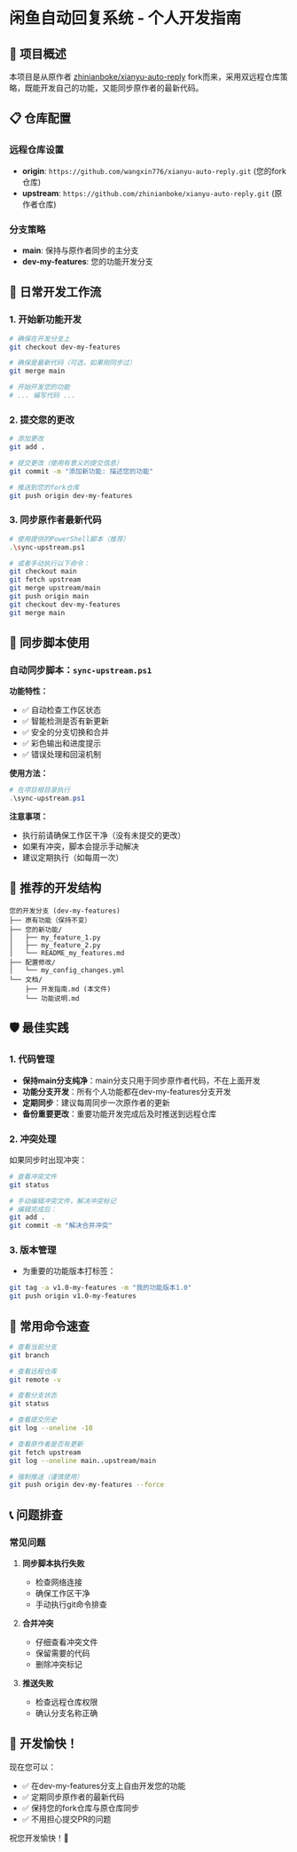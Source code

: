 # 闲鱼自动回复系统 - 个人开发指南

## 🎯 项目概述

本项目是从原作者 [zhinianboke/xianyu-auto-reply](https://github.com/zhinianboke/xianyu-auto-reply) fork而来，采用双远程仓库策略，既能开发自己的功能，又能同步原作者的最新代码。

## 📋 仓库配置

### 远程仓库设置
- **origin**: `https://github.com/wangxin776/xianyu-auto-reply.git` (您的fork仓库)
- **upstream**: `https://github.com/zhinianboke/xianyu-auto-reply.git` (原作者仓库)

### 分支策略
- **main**: 保持与原作者同步的主分支
- **dev-my-features**: 您的功能开发分支

## 🚀 日常开发工作流

### 1. 开始新功能开发
```bash
# 确保在开发分支上
git checkout dev-my-features

# 确保是最新代码（可选，如果刚同步过）
git merge main

# 开始开发您的功能
# ... 编写代码 ...
```

### 2. 提交您的更改
```bash
# 添加更改
git add .

# 提交更改（使用有意义的提交信息）
git commit -m "添加新功能: 描述您的功能"

# 推送到您的fork仓库
git push origin dev-my-features
```

### 3. 同步原作者最新代码
```bash
# 使用提供的PowerShell脚本（推荐）
.\sync-upstream.ps1

# 或者手动执行以下命令：
git checkout main
git fetch upstream
git merge upstream/main
git push origin main
git checkout dev-my-features
git merge main
```

## 🔧 同步脚本使用

### 自动同步脚本：`sync-upstream.ps1`

**功能特性：**
- ✅ 自动检查工作区状态
- ✅ 智能检测是否有新更新
- ✅ 安全的分支切换和合并
- ✅ 彩色输出和进度提示
- ✅ 错误处理和回滚机制

**使用方法：**
```powershell
# 在项目根目录执行
.\sync-upstream.ps1
```

**注意事项：**
- 执行前请确保工作区干净（没有未提交的更改）
- 如果有冲突，脚本会提示手动解决
- 建议定期执行（如每周一次）

## 📁 推荐的开发结构

```
您的开发分支 (dev-my-features)
├── 原有功能（保持不变）
├── 您的新功能/
│   ├── my_feature_1.py
│   ├── my_feature_2.py
│   └── README_my_features.md
├── 配置修改/
│   └── my_config_changes.yml
└── 文档/
    ├── 开发指南.md (本文件)
    └── 功能说明.md
```

## 🛡️ 最佳实践

### 1. 代码管理
- **保持main分支纯净**：main分支只用于同步原作者代码，不在上面开发
- **功能分支开发**：所有个人功能都在dev-my-features分支开发
- **定期同步**：建议每周同步一次原作者的更新
- **备份重要更改**：重要功能开发完成后及时推送到远程仓库

### 2. 冲突处理
如果同步时出现冲突：
```bash
# 查看冲突文件
git status

# 手动编辑冲突文件，解决冲突标记
# 编辑完成后：
git add .
git commit -m "解决合并冲突"
```

### 3. 版本管理
- 为重要的功能版本打标签：
```bash
git tag -a v1.0-my-features -m "我的功能版本1.0"
git push origin v1.0-my-features
```

## 🔄 常用命令速查

```bash
# 查看当前分支
git branch

# 查看远程仓库
git remote -v

# 查看分支状态
git status

# 查看提交历史
git log --oneline -10

# 查看原作者是否有更新
git fetch upstream
git log --oneline main..upstream/main

# 强制推送（谨慎使用）
git push origin dev-my-features --force
```

## 📞 问题排查

### 常见问题

1. **同步脚本执行失败**
   - 检查网络连接
   - 确保工作区干净
   - 手动执行git命令排查

2. **合并冲突**
   - 仔细查看冲突文件
   - 保留需要的代码
   - 删除冲突标记

3. **推送失败**
   - 检查远程仓库权限
   - 确认分支名称正确

## 🎉 开发愉快！

现在您可以：
- ✅ 在dev-my-features分支上自由开发您的功能
- ✅ 定期同步原作者的最新代码
- ✅ 保持您的fork仓库与原仓库同步
- ✅ 不用担心提交PR的问题

祝您开发愉快！🚀
